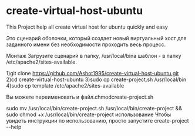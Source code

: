 # create-virtual-host-ubuntu
This Project help all create virtual host for ubuntu quickly and easy 


Это сценарий оболочки, который создает новый виртуальный хост для заданного имени без необходимости проходить весь процесс.

Монтаж
Загрузите сценарий в папку, /usr/local/binа шаблон - в папку /etc/apache2/sites-available.

1)git clone https://github.com/Ashot1995/create-virtual-host-ubuntu.git
2)cd  create-virtual-host-ubuntu
3)sudo cp create-project.sh /usr/local/bin
4)sudo cp template /etc/apache2/sites-available

Вы можете переименовать и файл.chmodcreate-project.sh

sudo mv /usr/local/bin/create-project.sh /usr/local/bin/create-project && sudo chmod +x /usr/local/bin/create-project
использование
Чтобы увидеть инструкции по использованию, просто запустите create-project --help

